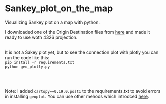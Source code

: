 # Sankey_plot_on_the_map
Visualizing Sankey plot on a map with python.


I downloaded one of the Origin Destination files from [here](https://mobilitylab.ut.ee/OD/) and made it ready to use woth 4326 projection. 


<br>It is not a Sakey plot yet, but to see the connection plot with plotly you can run the code like this:<br>
`pip install -r requirements.txt` <br>
`python geo_plotly.py`

<br>
<br>



Note: I added `cartopy==0.19.0.post1` to the requirements.txt to avoid errors in installing `geoplot`. You can use other mehods which introdced [here](https://pythonissues.com/issues/2179634).
